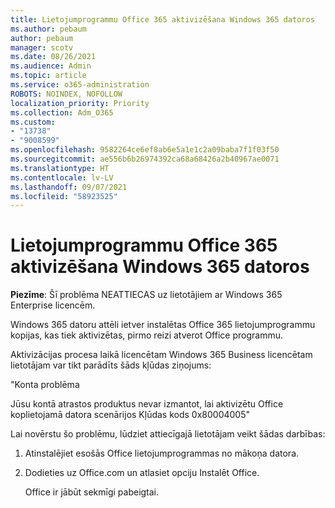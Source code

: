 ```yaml
---
title: Lietojumprogrammu Office 365 aktivizēšana Windows 365 datoros
ms.author: pebaum
author: pebaum
manager: scotv
ms.date: 08/26/2021
ms.audience: Admin
ms.topic: article
ms.service: o365-administration
ROBOTS: NOINDEX, NOFOLLOW
localization_priority: Priority
ms.collection: Adm_O365
ms.custom:
- "13738"
- "9008599"
ms.openlocfilehash: 9582264ce6ef8ab6e5a1e1c2a09baba7f1f03f50
ms.sourcegitcommit: ae556b6b26974392ca68a68426a2b40967ae0071
ms.translationtype: HT
ms.contentlocale: lv-LV
ms.lasthandoff: 09/07/2021
ms.locfileid: "58923525"
---
```

# <a name="activating-office-365-applications-on-windows-365-pcs"></a>Lietojumprogrammu Office 365 aktivizēšana Windows 365 datoros

**Piezīme**: Šī problēma NEATTIECAS uz lietotājiem ar Windows 365 Enterprise licencēm.

Windows 365 datoru attēli ietver instalētas Office 365 lietojumprogrammu kopijas, kas tiek aktivizētas, pirmo reizi atverot Office programmu.

Aktivizācijas procesa laikā licencētam Windows 365 Business licencētam lietotājam var tikt parādīts šāds kļūdas ziņojums:

"Konta problēma

Jūsu kontā atrastos produktus nevar izmantot, lai aktivizētu Office koplietojamā datora scenārijos Kļūdas kods 0x80004005"

Lai novērstu šo problēmu, lūdziet attiecīgajā lietotājam veikt šādas darbības: 

1. Atinstalējiet esošās Office lietojumprogrammas no mākoņa datora.
1. Dodieties uz Office.com un atlasiet opciju Instalēt Office.

    Office ir jābūt sekmīgi pabeigtai.
